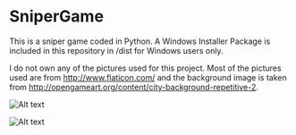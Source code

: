 # SniperGame

This is a sniper game coded in Python. A Windows Installer Package is included in this repository in /dist for Windows users only.

I do not own any of the pictures used for this project. Most of the pictures used are from http://www.flaticon.com/
and the background image is taken from http://opengameart.org/content/city-background-repetitive-2.

![Alt text](http://xteddie.noip.me/img/SniperGame-1.jpg)

![Alt text](http://xteddie.noip.me/img/SniperGame-2.jpg)


